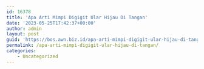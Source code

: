 ```yaml
---
id: 16378
title: 'Apa Arti Mimpi Digigit Ular Hijau Di Tangan'
date: '2023-05-25T17:42:37+00:00'
author: admin
layout: post
guid: 'https://bos.awn.biz.id/apa-arti-mimpi-digigit-ular-hijau-di-tangan/'
permalink: /apa-arti-mimpi-digigit-ular-hijau-di-tangan/
categories:
    - Uncategorized
---
```


